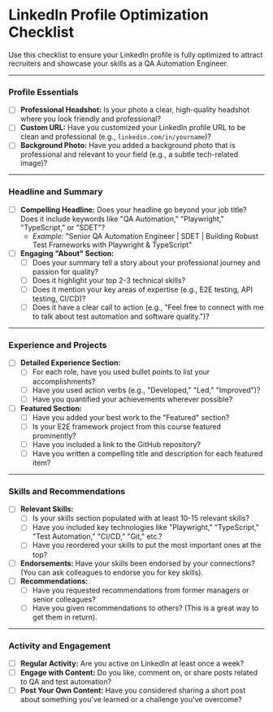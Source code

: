 # LinkedIn Profile Optimization Checklist

Use this checklist to ensure your LinkedIn profile is fully optimized to attract recruiters and showcase your skills as a QA Automation Engineer.

---

### **Profile Essentials**

-   [ ] **Professional Headshot:** Is your photo a clear, high-quality headshot where you look friendly and professional?
-   [ ] **Custom URL:** Have you customized your LinkedIn profile URL to be clean and professional (e.g., `linkedin.com/in/yourname`)?
-   [ ] **Background Photo:** Have you added a background photo that is professional and relevant to your field (e.g., a subtle tech-related image)?

---

### **Headline and Summary**

-   [ ] **Compelling Headline:** Does your headline go beyond your job title? Does it include keywords like "QA Automation," "Playwright," "TypeScript," or "SDET"?
    -   *Example:* "Senior QA Automation Engineer | SDET | Building Robust Test Frameworks with Playwright & TypeScript"
-   [ ] **Engaging "About" Section:**
    -   [ ] Does your summary tell a story about your professional journey and passion for quality?
    -   [ ] Does it highlight your top 2-3 technical skills?
    -   [ ] Does it mention your key areas of expertise (e.g., E2E testing, API testing, CI/CD)?
    -   [ ] Does it have a clear call to action (e.g., "Feel free to connect with me to talk about test automation and software quality.")?

---

### **Experience and Projects**

-   [ ] **Detailed Experience Section:**
    -   [ ] For each role, have you used bullet points to list your accomplishments?
    -   [ ] Have you used action verbs (e.g., "Developed," "Led," "Improved")?
    -   [ ] Have you quantified your achievements wherever possible?
-   [ ] **Featured Section:**
    -   [ ] Have you added your best work to the "Featured" section?
    -   [ ] Is your E2E framework project from this course featured prominently?
    -   [ ] Have you included a link to the GitHub repository?
    -   [ ] Have you written a compelling title and description for each featured item?

---

### **Skills and Recommendations**

-   [ ] **Relevant Skills:**
    -   [ ] Is your skills section populated with at least 10-15 relevant skills?
    -   [ ] Have you included key technologies like "Playwright," "TypeScript," "Test Automation," "CI/CD," "Git," etc.?
    -   [ ] Have you reordered your skills to put the most important ones at the top?
-   [ ] **Endorsements:** Have your skills been endorsed by your connections? (You can ask colleagues to endorse you for key skills).
-   [ ] **Recommendations:**
    -   [ ] Have you requested recommendations from former managers or senior colleagues?
    -   [ ] Have you given recommendations to others? (This is a great way to get them in return).

---

### **Activity and Engagement**

-   [ ] **Regular Activity:** Are you active on LinkedIn at least once a week?
-   [ ] **Engage with Content:** Do you like, comment on, or share posts related to QA and test automation?
-   [ ] **Post Your Own Content:** Have you considered sharing a short post about something you've learned or a challenge you've overcome?